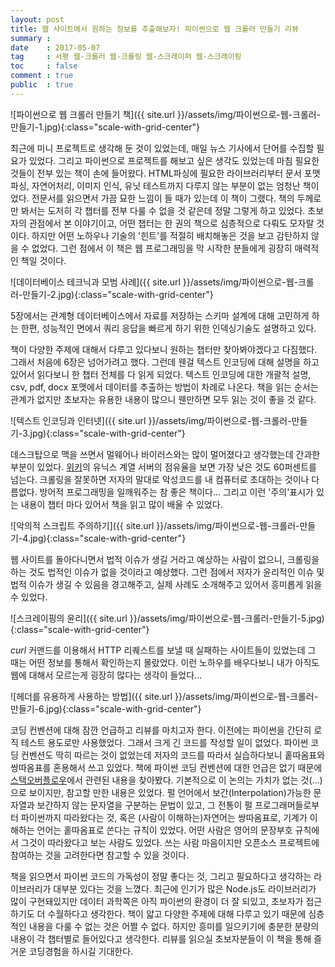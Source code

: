 ```yaml
---
layout: post
title: 웹 사이트에서 원하는 정보를 추출해보자! 파이썬으로 웹 크롤러 만들기 리뷰
summary : 
date    : 2017-05-07
tag     : 서평 웹-크롤러 웹-크롤링 웹-스크래이퍼 웹-스크래이핑
toc     : false
comment : true
public  : true
---
```


![파이썬으로 웹 크롤러 만들기 책]({{ site.url }}/assets/img/파이썬으로-웹-크롤러-만들기-1.jpg){:class="scale-with-grid-center"}  

최근에 미니 프로젝트로 생각해 둔 것이 있었는데, 매일 뉴스 기사에서 단어를 수집할 필요가 있었다. 그리고 파이썬으로 프로젝트를 해보고 싶은 생각도 있었는데 마침 필요한 것들이 전부 있는 책이 손에 들어왔다. HTML파싱에 필요한 라이브러리부터 문서 포맷 파싱, 자연어처리, 이미지 인식, 유닛 테스트까지 다루지 않는 부분이 없는 엄청난 책이었다. 전문서를 읽으면서 가끔 묘한 느낌이 들 때가 있는데 이 책이 그랬다. 책의 두께로만 봐서는 도저히 각 챕터를 전부 다룰 수 없을 것 같은데 정말 그렇게 하고 있었다. 초보자의 관점에서 본 이야기이고, 어떤 챕터는 한 권의 책으로 심층적으로 다뤄도 모자랄 것이다. 하지만 어떤 노하우나 기술의 '힌트'를 적절히 배치해놓은 것을 보고 감탄하지 않을 수 없었다. 그런 점에서 이 책은 웹 프로그래밍을 막 시작한 분들에게 굉장히 매력적인 책일 것이다.  

![데이터베이스 테크닉과 모범 사례]({{ site.url }}/assets/img/파이썬으로-웹-크롤러-만들기-2.jpg){:class="scale-with-grid-center"}  

5장에서는 관계형 데이터베이스에서 자료를 저장하는 스키마 설계에 대해 고민하게 하는 한편, 성능적인 면에서 쿼리 응답을 빠르게 하기 위한 인덱싱기술도 설명하고 있다.  

책이 다양한 주제에 대해서 다루고 있다보니 원하는 챕터만 찾아봐야겠다고 다짐했다. 그래서 처음에 6장은 넘어가려고 했다. 그런데 웬걸 텍스트 인코딩에 대해 설명을 하고 있어서 읽다보니 한 챕터 전체를 다 읽게 되었다. 텍스트 인코딩에 대한 개괄적 설명, csv, pdf, docx 포맷에서 데이터를 추출하는 방법이 차례로 나온다. 책을 읽는 순서는 관계가 없지만 초보자는 유용한 내용이 많으니 웬만하면 모두 읽는 것이 좋을 것 같다.  

![텍스트 인코딩과 인터넷]({{ site.url }}/assets/img/파이썬으로-웹-크롤러-만들기-3.jpg){:class="scale-with-grid-center"}  

데스크탑으로 맥을 쓰면서 멀웨어나 바이러스와는 많이 멀어졌다고 생각했는데 간과한 부분이 있었다. [위키](https://en.wikipedia.org/wiki/Usage_share_of_operating_systems#Public_servers_on_the_Internet)의 유닉스 계열 서버의 점유율을 보면 가장 낮은 것도 60퍼센트를 넘는다. 크롤링을 잘못하면 저자의 말대로 악성코드를 내 컴퓨터로 초대하는 것이나 다름없다. 방어적 프로그래밍을 일깨워주는 참 좋은 책이다... 그리고 이런 '주의'표시가 있는 내용이 챕터 마다 있어서 책을 읽고 많이 배울 수 있었다.

![악의적 스크립트 주의하기]({{ site.url }}/assets/img/파이썬으로-웹-크롤러-만들기-4.jpg){:class="scale-with-grid-center"}  

웹 사이트를 돌아다니면서 법적 이슈가 생길 거라고 예상하는 사람이 없으니, 크롤링을 하는 것도 법적인 이슈가 없을 것이라고 예상했다. 그런 점에서 저자가 윤리적인 이슈 및 법적 이슈가 생길 수 있음을 경고해주고, 실제 사례도 소개해주고 있어서 흥미롭게 읽을 수 있었다.

![스크레이핑의 윤리]({{ site.url }}/assets/img/파이썬으로-웹-크롤러-만들기-5.jpg){:class="scale-with-grid-center"}  

*curl* 커맨드를 이용해서 HTTP 리퀘스트를 보낼 때 실패하는 사이트들이 있었는데 그 때는 어떤 정보를 통해서 확인하는지 몰랐었다. 이런 노하우를 배우다보니 내가 아직도 웹에 대해서 모르는게 굉장히 많다는 생각이 들었다...

![헤더를 유용하게 사용하는 방법]({{ site.url }}/assets/img/파이썬으로-웹-크롤러-만들기-6.jpg){:class="scale-with-grid-center"}  

코딩 컨벤션에 대해 잠깐 언급하고 리뷰를 마치고자 한다. 이전에는 파이썬을 간단히 로직 테스트 용도로만 사용했었다. 그래서 크게 긴 코드를 작성할 일이 없었다. 파이썬 코딩 컨벤션도 딱히 따르는 것이 없었는데 저자의 코드를 따라서 실습하다보니 홑따옴표와 쌍따옴표를 혼용해서 쓰고 있었다. 책에 파이썬 코딩 컨벤션에 대한 언급은 없기 때문에 [스택오버플로우](http://stackoverflow.com/questions/56011/single-quotes-vs-double-quotes-in-python)에서 관련된 내용을 찾아봤다. 기본적으로 이 논의는 가치가 없는 것(...)으로 보이지만, 참고할 만한 내용은 있었다. 펄 언어에서 보간(Interpolation)가능한 문자열과 보간하지 않는 문자열을 구분하는 문법이 있고, 그 전통이 펄 프로그래머들로부터 파이썬까지 따라왔다는 것, 혹은 (사람이 이해하는)자연어는 쌍따옴표로, 기계가 이해하는 언어는 홑따옴표로 쓴다는 규칙이 있었다. 어떤 사람은 영어의 문장부호 규칙에서 그것이 따라왔다고 보는 사람도 있었다. 쓰는 사람 마음이지만 오픈소스 프로젝트에 참여하는 것을 고려한다면 참고할 수 있을 것이다.  

책을 읽으면서 파이썬 코드의 가독성이 정말 좋다는 것, 그리고 필요하다고 생각하는 라이브러리가 대부분 있다는 것을 느꼈다. 최근에 인기가 많은 Node.js도 라이브러리가 많이 구현돼있지만 데이터 과학쪽은 아직 파이썬의 환경이 더 잘 되있고, 초보자가 접근하기도 더 수월하다고 생각한다. 책이 얇고 다양한 주제에 대해 다루고 있기 때문에 심층적인 내용을 다룰 수 없는 것은 어쩔 수 없다. 하지만 흥미를 일으키기에 충분한 분량의 내용이 각 챕터별로 들어있다고 생각한다. 리뷰를 읽으실 초보자분들이 이 책을 통해 즐거운 코딩경험을 하시길 기대한다.  


